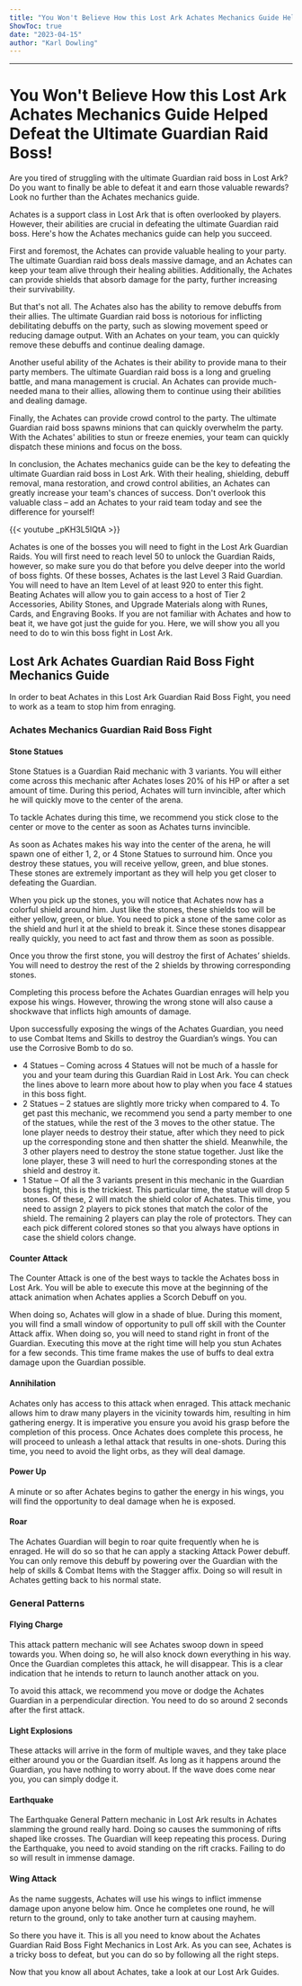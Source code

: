```yaml
---
title: "You Won't Believe How this Lost Ark Achates Mechanics Guide Helped Defeat the Ultimate Guardian Raid Boss!"
ShowToc: true 
date: "2023-04-15"
author: "Karl Dowling"
---
```

*****
# You Won't Believe How this Lost Ark Achates Mechanics Guide Helped Defeat the Ultimate Guardian Raid Boss!

Are you tired of struggling with the ultimate Guardian raid boss in Lost Ark? Do you want to finally be able to defeat it and earn those valuable rewards? Look no further than the Achates mechanics guide.

Achates is a support class in Lost Ark that is often overlooked by players. However, their abilities are crucial in defeating the ultimate Guardian raid boss. Here's how the Achates mechanics guide can help you succeed.

First and foremost, the Achates can provide valuable healing to your party. The ultimate Guardian raid boss deals massive damage, and an Achates can keep your team alive through their healing abilities. Additionally, the Achates can provide shields that absorb damage for the party, further increasing their survivability.

But that's not all. The Achates also has the ability to remove debuffs from their allies. The ultimate Guardian raid boss is notorious for inflicting debilitating debuffs on the party, such as slowing movement speed or reducing damage output. With an Achates on your team, you can quickly remove these debuffs and continue dealing damage.

Another useful ability of the Achates is their ability to provide mana to their party members. The ultimate Guardian raid boss is a long and grueling battle, and mana management is crucial. An Achates can provide much-needed mana to their allies, allowing them to continue using their abilities and dealing damage.

Finally, the Achates can provide crowd control to the party. The ultimate Guardian raid boss spawns minions that can quickly overwhelm the party. With the Achates' abilities to stun or freeze enemies, your team can quickly dispatch these minions and focus on the boss.

In conclusion, the Achates mechanics guide can be the key to defeating the ultimate Guardian raid boss in Lost Ark. With their healing, shielding, debuff removal, mana restoration, and crowd control abilities, an Achates can greatly increase your team's chances of success. Don't overlook this valuable class – add an Achates to your raid team today and see the difference for yourself!

{{< youtube _pKH3L5IQtA >}} 



Achates is one of the bosses you will need to fight in the Lost Ark Guardian Raids. You will first need to reach level 50 to unlock the Guardian Raids, however, so make sure you do that before you delve deeper into the world of boss fights. Of these bosses, Achates is the last Level 3 Raid Guardian. You will need to have an Item Level of at least 920 to enter this fight. Beating Achates will allow you to gain access to a host of Tier 2 Accessories, Ability Stones, and Upgrade Materials along with Runes, Cards, and Engraving Books. If you are not familiar with Achates and how to beat it, we have got just the guide for you. Here, we will show you all you need to do to win this boss fight in Lost Ark.
 
## Lost Ark Achates Guardian Raid Boss Fight Mechanics Guide
 

 
In order to beat Achates in this Lost Ark Guardian Raid Boss Fight, you need to work as a team to stop him from enraging.
 
### Achates Mechanics Guardian Raid Boss Fight
 
#### Stone Statues
 
Stone Statues is a Guardian Raid mechanic with 3 variants. You will either come across this mechanic after Achates loses 20% of his HP or after a set amount of time. During this period, Achates will turn invincible, after which he will quickly move to the center of the arena.
 
To tackle Achates during this time, we recommend you stick close to the center or move to the center as soon as Achates turns invincible.
 
As soon as Achates makes his way into the center of the arena, he will spawn one of either 1, 2, or 4 Stone Statues to surround him. Once you destroy these statues, you will receive yellow, green, and blue stones. These stones are extremely important as they will help you get closer to defeating the Guardian.
 
When you pick up the stones, you will notice that Achates now has a colorful shield around him. Just like the stones, these shields too will be either yellow, green, or blue. You need to pick a stone of the same color as the shield and hurl it at the shield to break it. Since these stones disappear really quickly, you need to act fast and throw them as soon as possible.
 
Once you throw the first stone, you will destroy the first of Achates’ shields. You will need to destroy the rest of the 2 shields by throwing corresponding stones.
 
Completing this process before the Achates Guardian enrages will help you expose his wings. However, throwing the wrong stone will also cause a shockwave that inflicts high amounts of damage.
 
Upon successfully exposing the wings of the Achates Guardian, you need to use Combat Items and Skills to destroy the Guardian’s wings. You can use the Corrosive Bomb to do so.
 
- 4 Statues – Coming across 4 Statues will not be much of a hassle for you and your team during this Guardian Raid in Lost Ark. You can check the lines above to learn more about how to play when you face 4 statues in this boss fight.
 - 2 Statues – 2 statues are slightly more tricky when compared to 4. To get past this mechanic, we recommend you send a party member to one of the statues, while the rest of the 3 moves to the other statue. The lone player needs to destroy their statue, after which they need to pick up the corresponding stone and then shatter the shield. Meanwhile, the 3 other players need to destroy the stone statue together. Just like the lone player, these 3 will need to hurl the corresponding stones at the shield and destroy it.
 - 1 Statue – Of all the 3 variants present in this mechanic in the Guardian boss fight, this is the trickiest. This particular time, the statue will drop 5 stones. Of these, 2 will match the shield color of Achates. This time, you need to assign 2 players to pick stones that match the color of the shield. The remaining 2 players can play the role of protectors. They can each pick different colored stones so that you always have options in case the shield colors change.

 
#### Counter Attack
 
The Counter Attack is one of the best ways to tackle the Achates boss in Lost Ark. You will be able to execute this move at the beginning of the attack animation when Achates applies a Scorch Debuff on you.
 
When doing so, Achates will glow in a shade of blue. During this moment, you will find a small window of opportunity to pull off skill with the Counter Attack affix. When doing so, you will need to stand right in front of the Guardian. Executing this move at the right time will help you stun Achates for a few seconds. This time frame makes the use of buffs to deal extra damage upon the Guardian possible.
 
#### Annihilation
 
Achates only has access to this attack when enraged. This attack mechanic allows him to draw many players in the vicinity towards him, resulting in him gathering energy. It is imperative you ensure you avoid his grasp before the completion of this process. Once Achates does complete this process, he will proceed to unleash a lethal attack that results in one-shots. During this time, you need to avoid the light orbs, as they will deal damage.
 
#### Power Up
 
A minute or so after Achates begins to gather the energy in his wings, you will find the opportunity to deal damage when he is exposed.
 
#### Roar
 
The Achates Guardian will begin to roar quite frequently when he is enraged. He will do so so that he can apply a stacking Attack Power debuff. You can only remove this debuff by powering over the Guardian with the help of skills & Combat Items with the Stagger affix. Doing so will result in Achates getting back to his normal state.
 
### General Patterns
 
#### Flying Charge
 
This attack pattern mechanic will see Achates swoop down in speed towards you. When doing so, he will also knock down everything in his way. Once the Guardian completes this attack, he will disappear. This is a clear indication that he intends to return to launch another attack on you.
 
To avoid this attack, we recommend you move or dodge the Achates Guardian in a perpendicular direction. You need to do so around 2 seconds after the first attack.
 
#### Light Explosions
 
These attacks will arrive in the form of multiple waves, and they take place either around you or the Guardian itself. As long as it happens around the Guardian, you have nothing to worry about. If the wave does come near you, you can simply dodge it.
 
#### Earthquake
 
The Earthquake General Pattern mechanic in Lost Ark results in Achates slamming the ground really hard. Doing so causes the summoning of rifts shaped like crosses. The Guardian will keep repeating this process. During the Earthquake, you need to avoid standing on the rift cracks. Failing to do so will result in immense damage.
 
#### Wing Attack
 
As the name suggests, Achates will use his wings to inflict immense damage upon anyone below him. Once he completes one round, he will return to the ground, only to take another turn at causing mayhem.
 
So there you have it. This is all you need to know about the Achates Guardian Raid Boss Fight Mechanics in Lost Ark. As you can see, Achates is a tricky boss to defeat, but you can do so by following all the right steps.
 
Now that you know all about Achates, take a look at our Lost Ark Guides.




